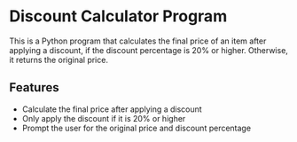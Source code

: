 # Discount Calculator Program

This is a Python program that calculates the final price of an item after applying a discount, if the discount percentage is 20% or higher. Otherwise, it returns the original price.

## Features
- Calculate the final price after applying a discount
- Only apply the discount if it is 20% or higher
- Prompt the user for the original price and discount percentage
